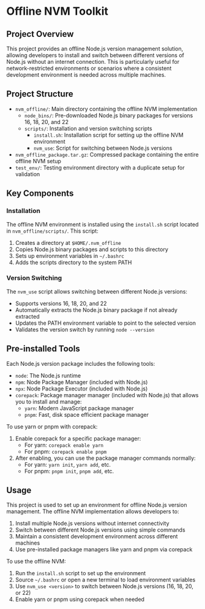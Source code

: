 # Offline NVM Toolkit

## Project Overview
This project provides an offline Node.js version management solution, allowing developers to install and switch between different versions of Node.js without an internet connection. This is particularly useful for network-restricted environments or scenarios where a consistent development environment is needed across multiple machines.

## Project Structure
- `nvm_offline/`: Main directory containing the offline NVM implementation
  - `node_bins/`: Pre-downloaded Node.js binary packages for versions 16, 18, 20, and 22
  - `scripts/`: Installation and version switching scripts
    - `install.sh`: Installation script for setting up the offline NVM environment
    - `nvm_use`: Script for switching between Node.js versions
- `nvm_offline_package.tar.gz`: Compressed package containing the entire offline NVM setup
- `test_env/`: Testing environment directory with a duplicate setup for validation

## Key Components

### Installation
The offline NVM environment is installed using the `install.sh` script located in `nvm_offline/scripts/`. This script:
1. Creates a directory at `$HOME/.nvm_offline`
2. Copies Node.js binary packages and scripts to this directory
3. Sets up environment variables in `~/.bashrc`
4. Adds the scripts directory to the system PATH

### Version Switching
The `nvm_use` script allows switching between different Node.js versions:
- Supports versions 16, 18, 20, and 22
- Automatically extracts the Node.js binary package if not already extracted
- Updates the PATH environment variable to point to the selected version
- Validates the version switch by running `node --version`

## Pre-installed Tools
Each Node.js version package includes the following tools:
- `node`: The Node.js runtime
- `npm`: Node Package Manager (included with Node.js)
- `npx`: Node Package Executor (included with Node.js)
- `corepack`: Package manager manager (included with Node.js) that allows you to install and manage:
  - `yarn`: Modern JavaScript package manager
  - `pnpm`: Fast, disk space efficient package manager

To use yarn or pnpm with corepack:
1. Enable corepack for a specific package manager:
   - For yarn: `corepack enable yarn`
   - For pnpm: `corepack enable pnpm`
2. After enabling, you can use the package manager commands normally:
   - For yarn: `yarn init`, `yarn add`, etc.
   - For pnpm: `pnpm init`, `pnpm add`, etc.

## Usage
This project is used to set up an environment for offline Node.js version management. The offline NVM implementation allows developers to:
1. Install multiple Node.js versions without internet connectivity
2. Switch between different Node.js versions using simple commands
3. Maintain a consistent development environment across different machines
4. Use pre-installed package managers like yarn and pnpm via corepack

To use the offline NVM:
1. Run the `install.sh` script to set up the environment
2. Source `~/.bashrc` or open a new terminal to load environment variables
3. Use `nvm_use <version>` to switch between Node.js versions (16, 18, 20, or 22)
4. Enable yarn or pnpm using corepack when needed